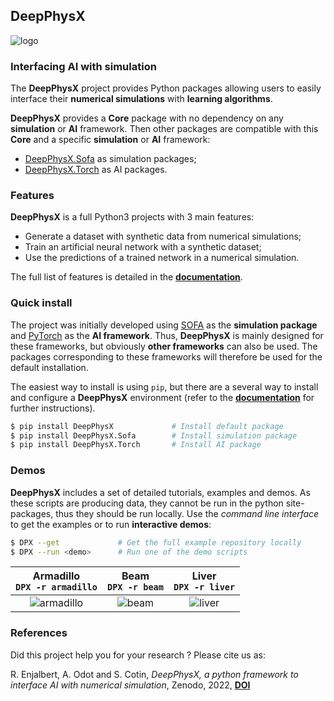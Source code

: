 ## DeepPhysX

![logo](docs/source/_static/image/logo.png)

### Interfacing AI with simulation

The **DeepPhysX** project provides Python packages allowing users to easily interface their **numerical simulations**
with **learning algorithms**.

**DeepPhysX** provides a **Core** package with no dependency on any **simulation** or **AI** framework.
Then other packages are compatible with this **Core** and a specific **simulation** or **AI** framework:
* [DeepPhysX.Sofa](https://github.com/mimesis-inria/DeepPhysX_Sofa) as simulation packages;
* [DeepPhysX.Torch](https://github.com/mimesis-inria/DeepPhysX_Torch) as AI packages.


### Features

**DeepPhysX** is a full Python3 projects with 3 main features:
* Generate a dataset with synthetic data from numerical simulations;
* Train an artificial neural network with a synthetic dataset;
* Use the predictions of a trained network in a numerical simulation.

The full list of features is detailed in the [**documentation**](https://deepphysx.readthedocs.io).


### Quick install

The project was initially developed using [SOFA](https://www.sofa-framework.org/) as the **simulation package** and
[PyTorch](https://pytorch.org/) as the **AI framework**. 
Thus, **DeepPhysX** is mainly designed for these frameworks, but obviously **other frameworks** can also be used.
The packages corresponding to these frameworks will therefore be used for the default installation.

The easiest way to install is using `pip`, but there are a several way to install and configure a **DeepPhysX**
environment (refer to the [**documentation**](https://deepphysx.readthedocs.io/en/latest/presentation/install.html) 
for further instructions).

``` bash
$ pip install DeepPhysX             # Install default package
$ pip install DeepPhysX.Sofa        # Install simulation package
$ pip install DeepPhysX.Torch       # Install AI package
```


### Demos

**DeepPhysX** includes a set of detailed tutorials, examples and demos.
As these scripts are producing data, they cannot be run in the python site-packages, thus they should be run locally.
Use the *command line interface* to get the examples or to run **interactive demos**:

``` bash
$ DPX --get             # Get the full example repository locally
$ DPX --run <demo>      # Run one of the demo scripts
```

|          **Armadillo**<br>`DPX -r armadillo`          |          **Beam**<br>`DPX -r beam`          |          **Liver**<br>`DPX -r liver`          |
|:-----------------------------------------------------:|:-------------------------------------------:|:---------------------------------------------:|
| ![armadillo](docs/source/_static/image/armadillo.png) | ![beam](docs/source/_static/image/beam.png) | ![liver](docs/source/_static/image/liver.png) |


### References

Did this project help you for your research ? Please cite us as:

R. Enjalbert, A. Odot and S. Cotin, *DeepPhysX, a python framework to interface AI with numerical simulation*, 
Zenodo, 2022, [**DOI**](https://doi.org/10.5281/zenodo.7389505)
